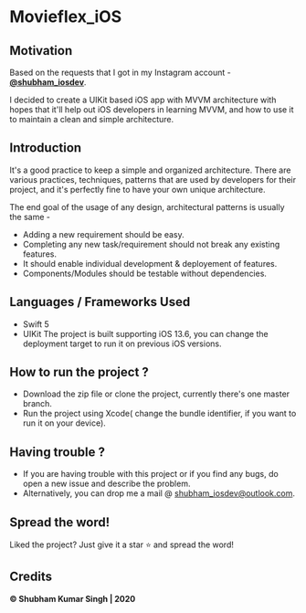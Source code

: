 # Movieflex_iOS

## Motivation
Based on the requests that I got in my Instagram account - [**@shubham_iosdev**](https://www.instagram.com/shubham_iosdev/).

I decided to create a UIKit based iOS app with MVVM architecture with hopes that it'll help out iOS developers in learning MVVM, and how to use it to maintain a clean and simple architecture.

## Introduction
It's a good practice to keep a simple and organized architecture. There are various practices, techniques, patterns that are used by developers for their project, and it's perfectly fine to have your own unique architecture. 

The end goal of the usage of any design, architectural patterns is usually the same -
* Adding a new requirement should be easy.
* Completing any new task/requirement should not break any existing features.
* It should enable individual development & deployement of features.
* Components/Modules should be testable without dependencies.


## Languages / Frameworks Used
* Swift 5
* UIKit
The project is built supporting iOS 13.6, you can change the deployment target to run it on previous iOS versions.

## How to run the project ?
* Download the zip file or clone the project, currently there's one master branch.
* Run the project using Xcode( change the bundle identifier, if you want to run it on your device).


## Having trouble ?
* If you are having trouble with this project or if you find any bugs, do open a new issue and describe the problem.
* Alternatively, you can drop me a mail @ shubham_iosdev@outlook.com.

## Spread the word!
Liked the project? Just give it a star ⭐️ and spread the word!

## Credits
**© Shubham Kumar Singh | 2020**
